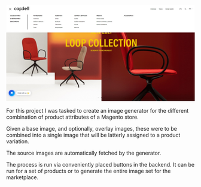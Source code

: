 ![Capdell home page](/content/projects/capdell-main.jpg)

For this project I was tasked to create an image generator for the different combination of product attributes of a Magento store.

Given a base image, and optionally, overlay images, these were to be combined into a single image that will be latterly assigned to a product variation.

The source images are automatically fetched by the generator.

The process is run via conveniently placed buttons in the backend. It can be run for a set of products or to generate the entire image set for the marketplace.
